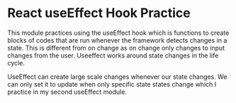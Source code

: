# React useEffect Hook Practice

This module practices using the useEffect hook which is functions to create blocks of codes that are run whenever the framework detects changes in a state. This is different from on change as on change only changes to input changes from the user. Useeffect works around state changes in the life cycle.

UseEffect can create large scale changes whenever our state changes. We can only set it to update when only specific state states change which I practice in my second useEffect module.
